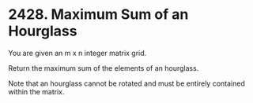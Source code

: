 # 2428. Maximum Sum of an Hourglass

You are given an m x n integer matrix grid.

Return the maximum sum of the elements of an hourglass.

Note that an hourglass cannot be rotated and must be entirely contained within the matrix.
